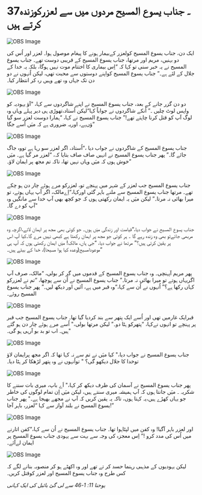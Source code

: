 # 37۔ جناب یسوع المسیح مردوں میں سے لعزرکوزندہ کرتے ہیں

![OBS Image](https://cdn.door43.org/obs/jpg/360px/obs-en-37-01.jpg)

ایک دن، جناب یسوع المسیح کولعزر کےبیمار ہونے کا پیغام موصول ہوا۔ لعزر اور اُس کی دو بہنیں، مریم اور مرتھا، جناب یسوع المسیح کے قریبی دوست تھے۔ جناب یسوع المسیح نے یہ خبر سنی تو کہا کہ “اِس بیماری کا اختتام موت نہیں ہوگا، بلکہ یہ خدا کے جلال کے لئے ہے۔” جناب یسوع المسیح کواپنے دوستوں سے محبت تھی، لیکن اُنہوں نے دو دن تک جہاں وہ تھے وہیں رہ کر انتظار کیا۔

![OBS Image](https://cdn.door43.org/obs/jpg/360px/obs-en-37-02.jpg)

دو دن گزر جانے کے بعد، جناب یسوع المسیح نے اپنے شاگردوں سے کہا، “آؤ یہودیہ کو واپس لوٹ چلیں ۔” اُنکے شاگردوں نے جواباً کہا“لیکن اُستاد،تھوڑی ہی دیر پہلے وہاں وہ لوگ آپ کو قتل کرنا چاہتے تھے!” جناب یسوع المسیح نے کہا، “ہمارا دوست لعزر سو گیا ہے، اوریہ ضروری ہے کہ میَں اُسے جگا‎ؤں”

![OBS Image](https://cdn.door43.org/obs/jpg/360px/obs-en-37-03.jpg)

جناب یسوع المسیح کے شاگردوں نے جواب دیا ،“اُستاد، اگر لعزر سو رہا ہے تووہ جاگ جائے گا۔” پھر جناب یسوع المسیح نے انہیں صاف صاف بتایا کہ، “لعزر مر گیا ہے۔ میَں خوش ہوں کہ میَں وہاں نہیں تھا، تاکہ تم مجھ پر ایمان لاؤ۔”

![OBS Image](https://cdn.door43.org/obs/jpg/360px/obs-en-37-04.jpg)

جناب یسوع المسیح جب لعزر کے شہر میں پہنچے تو، لعزرکو مرے ہوئے چار دن ہو چکے تھے۔ مرتھا جناب یسوع المسیح سے ملنے باہر گئی اورکہا،“اِےمالک، اگر آپ یہاں ہوتے، تو میرا بھائی نہ مرتا۔” لیکن میَں یہ ایمان رکھتی ہوں کہ جو کچھ بھی آپ خدا سے مانگیں وہ آپ کو دے گا۔"

![OBS Image](https://cdn.door43.org/obs/jpg/360px/obs-en-37-05.jpg)

جناب یسوع المسیح نے جواب دیا،“قیامت اور زندگی میَں ہوں۔ جو کوئی بھی مجھ پر ایمان لائے،اگرچہ وہ مربھی جائےتو بھی وہ زندہ رہے گا ۔ ہر کوئی جو مجھ پر ایمان رکھتا ہے کبھی نہیں مرے گا۔کیا آپ اس پر یقین کرتی ہیں؟” مرتھا نے جواب دیا، “جی ہاں، مالک! میَں ایمان رکھتی ہوں کہ آپ ہی موعودامسیح(وعدہ کیا ہوا مسیحا)، خدا کے بیٹے ہیں۔”

![OBS Image](https://cdn.door43.org/obs/jpg/360px/obs-en-37-06.jpg)

پھر مریم آپہنچی۔ وہ جناب یسوع المسیح کے قدموں میں گر کر بولی، “مالک، صرف آپ اگریہاں ہوتے تو میرا بھائی نہ مرتا۔” جناب یسوع المسیح نے اُن سے پوچھا، “تم نے لعزرکو کہاں رکھا ہے؟” اُنہوں نے اُن سے کہا،“وہ قبر میں ہے، آئیں اور دیکھ لیں۔” پھر جناب یسوع المسیح روئے۔

![OBS Image](https://cdn.door43.org/obs/jpg/360px/obs-en-37-07.jpg)

قبرایک غارمیں تھی اور اُسے ایک پتھر سے بند کردیا گیا تھا۔ جناب یسوع المسیح جب قبر پر پہنچے تو انہوں نےکہا، “پتھرکو ہٹا دو۔” لیکن مرتھا بولی،" اُسے مرے ہوئے چار دن ہو گئے ہیں۔ اب تو بد بو آرہی ہو گی۔"

![OBS Image](https://cdn.door43.org/obs/jpg/360px/obs-en-37-08.jpg)

جناب یسوع المسیح نے جواب دیا،" کیا میَں نے تم سے نہ کہا تھا کہ اگر مجھ پرایمان لاؤ توخدا کا جلال دیکھو گی؟ " تواُنہوں نے وہ پتھر لڑھکا کر ہٹا دیا۔

![OBS Image](https://cdn.door43.org/obs/jpg/360px/obs-en-37-09.jpg)

پھر جناب یسوع المسیح نے آسمان کی طرف دیکھ کر کہا،" اَے باپ، میری بات سننے کا شکریہ ۔ میَں جانتا ہوں کہ آپ ہمیشہ میری سنتے ہیں، لیکن میَں اِن تمام لوگوں کی خاطر جو یہاں کھڑے ہیں،یہ کہتا ہوں، تاکہ یہ یقین کریں کہ آپ نے مجھے بھیجا ہے۔" پھر جناب یسوع المسیح نے بلند آواز سے کہا “لعزر، باہر آجا!”

![OBS Image](https://cdn.door43.org/obs/jpg/360px/obs-en-37-10.jpg)

اور لعزر باہر آگیا! وہ کفن میں لپٹاہوا تھا۔ جناب یسوع المسیح نے اُن سے کہا،“کفن اتارنے میں اُس کی مدد کرو !” اِس معجزہ کی وجہ سے بہت سے یہودی جناب یسوع المسیح پر ایمان لےآئے۔

![OBS Image](https://cdn.door43.org/obs/jpg/360px/obs-en-37-11.jpg)

لیکن یہودیوں کے مذہبی رہنما حسد کر تے تھے اور وہ اکھٹے ہو کر منصوبہ بنانے لگے کہ کس طرح وہ جناب یسوع المسیح اور لعزر کوقتل کریں۔

_یوحنا 11: 1-46 سے لی گئ بائبل کی ایک کہانی_

